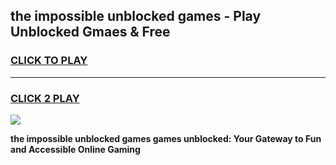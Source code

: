 
## the impossible unblocked games - Play Unblocked Gmaes & Free
<h3>
<a href="https://news.freeplayer.one?title=the_impossible_unblocked_games&ref=23F">CLICK TO PLAY</a></h3>
<hr>

<h3>
<a href="https://news.freeplayer.one?title=the_impossible_unblocked_games&ref=23F">CLICK 2 PLAY</a>
  
</h3>

<a href="https://news.freeplayer.one?title=the_impossible_unblocked_games&ref=23F/"><img src="https://clearcache.store/games.png"></a>


**the impossible unblocked games games unblocked: Your Gateway to Fun and Accessible Online Gaming**
